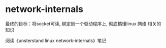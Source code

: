 # network-internals

最终的目标：将socket可读, 绑定到一个驱动程序上, 彻底搞懂linux 网络 相关的知识

阅读《unsterstand linux network-internals》笔记

